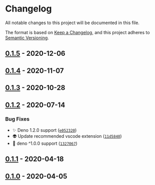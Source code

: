 # Changelog

All notable changes to this project will be documented in this file.

The format is based on [Keep a Changelog], and this project adheres to
[Semantic Versioning].

## [0.1.5] - 2020-12-06

## [0.1.4] - 2020-11-07

## [0.1.3] - 2020-10-28

## [0.1.2] - 2020-07-14

### Bug Fixes

- :sparkles: Deno 1.2.0 support ([`e052320`])
- :alien: Update recommended vscode extension ([`11d5840`])
- :bookmark: deno ^1.0.0 support ([`1327067`])

## [0.1.1] - 2020-04-18

## [0.1.0] - 2020-04-05

[keep a changelog]: https://keepachangelog.com/en/1.0.0/
[semantic versioning]: https://semver.org/spec/v2.0.0.html
[0.1.5]: https://github.com/denosaurs/parry/compare/0.1.4...0.1.5
[0.1.4]: https://github.com/denosaurs/parry/compare/0.1.3...0.1.4
[0.1.3]: https://github.com/denosaurs/parry/compare/0.1.2...0.1.3
[0.1.2]: https://github.com/denosaurs/parry/compare/0.1.1...0.1.2
[`e052320`]: https://github.com/denosaurs/parry/commit/e0523205dd826c9aca254e78a7d5a09a485f5463
[`11d5840`]: https://github.com/denosaurs/parry/commit/11d584036fcbfb9aa794cf44907dcb4f7607ba61
[`1327067`]: https://github.com/denosaurs/parry/commit/13270675d3b0cf3a2952339108839f25da17d99f
[0.1.1]: https://github.com/denosaurs/parry/compare/0.1.0...0.1.1
[0.1.0]: https://github.com/denosaurs/parry/compare/0.1.0

